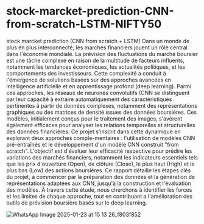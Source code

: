 # stock-marcket-prediction-CNN-from-scratch-LSTM-NIFTY50
stock marcket prediction (CNN from scratch + LSTM)
Dans un monde de plus en plus interconnecté, les marchés financiers jouent un rôle central dans l'économie mondiale. La prévision des fluctuations du marché boursier est une tâche complexe en raison de la multitude de facteurs influents, notamment les tendances économiques, les actualités politiques, et les comportements des investisseurs. Cette complexité a conduit à l'émergence de solutions basées sur des approches avancées en intelligence artificielle et en apprentissage profond (deep learning).
Parmi ces approches, les réseaux de neurones convolutifs (CNN se distinguent par leur capacité à extraire automatiquement des caractéristiques pertinentes à partir de données complexes, notamment des représentations graphiques ou des matrices de densité issues des données boursières. Ces modèles, initialement conçus pour le traitement des images, s'avèrent également efficaces pour analyser les relations temporelles et structurelles des données financières.
Ce projet s'inscrit dans cette dynamique en explorant deux approches comple-mentaires : l'utilisation de modèles CNN pré-entraînés et le développement d'un modèle CNN construit "from scratch". L'objectif est d'évaluer leur efficacité respective pour prédire les variations des marchés financiers, notamment les indicateurs essentiels tels que les prix d'ouverture (Open), de clôture
(Close), le plus haut (High) et le plus bas (Low) des actions boursières.
Ce rapport détaille les étapes clés du projet, à commencer par la préparation des données et la génération de représentations adaptées aux CNN, jusqu'à la construction et l'évaluation des modèles. À travers cette étude, nous cherchons à identifier les forces et les limites de chaque approche, tout en contribuant a l'amélioration des outils de prévision boursière basés sur le deep learning.

![WhatsApp Image 2025-01-23 at 15 13 26_f803f852](https://github.com/user-attachments/assets/ca0a8b42-17d1-4ac5-896c-ef6722c4e2e2)
